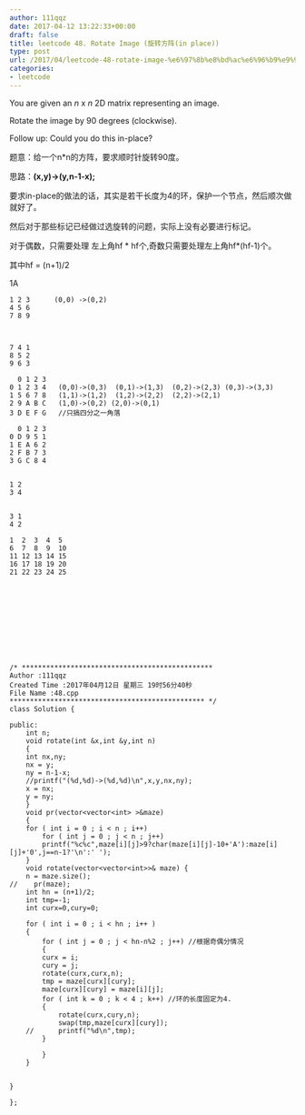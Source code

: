 ```yaml
---
author: 111qqz
date: 2017-04-12 13:22:33+00:00
draft: false
title: leetcode 48. Rotate Image (旋转方阵(in place))
type: post
url: /2017/04/leetcode-48-rotate-image-%e6%97%8b%e8%bd%ac%e6%96%b9%e9%98%b5inplace/
categories:
- leetcode
---
```


You are given an _n_ x _n_ 2D matrix representing an image.

Rotate the image by 90 degrees (clockwise).

Follow up:
Could you do this in-place?

题意：给一个n*n的方阵，要求顺时针旋转90度。

思路：**(x,y)->(y,n-1-x);**

要求in-place的做法的话，其实是若干长度为4的环，保护一个节点，然后顺次做就好了。

然后对于那些标记已经做过选旋转的问题，实际上没有必要进行标记。

对于偶数，只需要处理 左上角hf * hf个,奇数只需要处理左上角hf*(hf-1)个。

其中hf = (n+1)/2

1A


    
    1 2 3      (0,0) ->(0,2)
    4 5 6
    7 8 9                    
    
    
    
    7 4 1
    8 5 2
    9 6 3
    
      0 1 2 3
    0 1 2 3 4   (0,0)->(0,3)  (0,1)->(1,3)  (0,2)->(2,3) (0,3)->(3,3)
    1 5 6 7 8   (1,1)->(1,2)  (1,2)->(2,2)  (2,2)->(2,1)  
    2 9 A B C   (1,0)->(0,2) (2,0)->(0,1) 
    3 D E F G   //只搞四分之一角落
    
      0 1 2 3
    0 D 9 5 1
    1 E A 6 2
    2 F B 7 3
    3 G C 8 4
    
    
    1 2
    3 4
    
    
    3 1
    4 2
    
    1  2  3  4  5
    6  7  8  9  10
    11 12 13 14 15
    16 17 18 19 20
    21 22 23 24 25
    
    
    
    
    
    




    
    /* ***********************************************
    Author :111qqz
    Created Time :2017年04月12日 星期三 19时56分40秒
    File Name :48.cpp
    ************************************************ */
    class Solution {
    
    public:
        int n;
        void rotate(int &x,int &y,int n)
        {
        int nx,ny;
        nx = y;
        ny = n-1-x;
        //printf("(%d,%d)->(%d,%d)\n",x,y,nx,ny);
        x = nx;
        y = ny;
        }
        void pr(vector<vector<int> >&maze)
        {
        for ( int i = 0 ; i < n ; i++)
            for ( int j = 0 ; j < n ; j++)
            printf("%c%c",maze[i][j]>9?char(maze[i][j]-10+'A'):maze[i][j]+'0',j==n-1?'\n':' ');
        }
        void rotate(vector<vector<int>>& maze) {
        n = maze.size();
    //    pr(maze);
        int hn = (n+1)/2;
        int tmp=-1;
        int curx=0,cury=0;
    
        for ( int i = 0 ; i < hn ; i++ )
        {
            for ( int j = 0 ; j < hn-n%2 ; j++) //根据奇偶分情况
            {
            curx = i;
            cury = j;
            rotate(curx,curx,n);
            tmp = maze[curx][cury];
            maze[curx][cury] = maze[i][j];
            for ( int k = 0 ; k < 4 ; k++) //环的长度固定为4.
            {
                rotate(curx,cury,n);
                swap(tmp,maze[curx][cury]);
        //      printf("%d\n",tmp);
            }
            
            }
        }  
    
        
    }
    
    };
    






